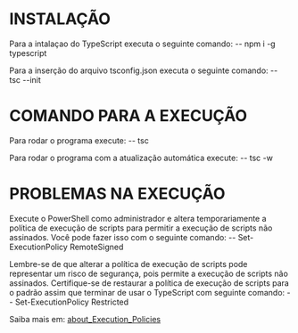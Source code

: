 # INSTALAÇÃO
Para a intalaçao do TypeScript executa o seguinte comando: 
-- npm i -g typescript

Para a inserção do arquivo tsconfig.json executa o seguinte comando: 
-- tsc --init


# COMANDO PARA A EXECUÇÃO
Para rodar o programa execute: 
-- tsc

Para rodar o programa com a atualização automática execute: 
-- tsc -w


# PROBLEMAS NA EXECUÇÃO
Execute o PowerShell como administrador e altera temporariamente a política de execução de scripts para permitir a execução de scripts não assinados. Você pode fazer isso com o seguinte comando:
-- Set-ExecutionPolicy RemoteSigned

Lembre-se de que alterar a política de execução de scripts pode representar um risco de segurança, pois permite a execução de scripts não assinados. Certifique-se de restaurar a política de execução de scripts para o padrão assim que terminar de usar o TypeScript com seguinte comando:
-- Set-ExecutionPolicy Restricted

Saiba mais em: [about_Execution_Policies](https://go.microsoft.com/fwlink/?LinkID=135170)
